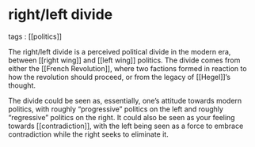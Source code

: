 # right/left divide

tags
: [[politics]]

The right/left divide is a perceived political divide in the modern era, between [[right wing]] and [[left wing]] politics. The divide comes from either the [[French Revolution]], where two factions formed in reaction to how the revolution should proceed, or from the legacy of [[Hegel]]&rsquo;s thought.

The divide could be seen as, essentially, one&rsquo;s attitude towards modern politics, with roughly &ldquo;progressive&rdquo; politics on the left and roughly &ldquo;regressive&rdquo; politics on the right. It could also be seen as your feeling towards [[contradiction]], with the left being seen as a force to embrace contradiction while the right seeks to eliminate it.

